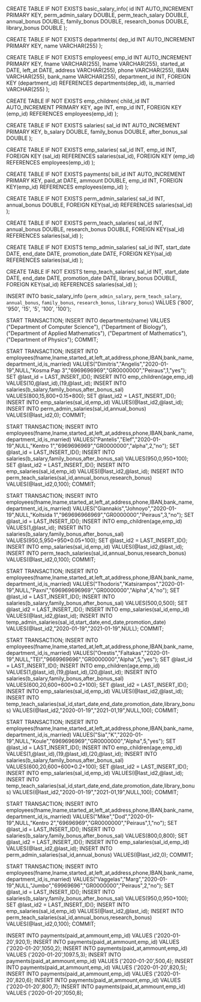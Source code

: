 CREATE TABLE IF NOT EXISTS basic_salary_info(
	id INT AUTO_INCREMENT PRIMARY KEY,
	perm_admin_salary DOUBLE,
	perm_teach_salary DOUBLE,
	annual_bonus DOUBLE,
	family_bonus DOUBLE,
	research_bonus DOUBLE,
	library_bonus DOUBLE
);

CREATE TABLE IF NOT EXISTS departments(
	dep_id INT AUTO_INCREMENT PRIMARY KEY,
	name VARCHAR(255)
);

CREATE TABLE IF NOT EXISTS employees(
	emp_id INT AUTO_INCREMENT PRIMARY KEY,
	fname VARCHAR(255),
	lname VARCHAR(255),
	started_at DATE,
	left_at DATE,
	address VARCHAR(255),
	phone VARCHAR(255),
	IBAN VARCHAR(255),
	bank_name VARCHAR(255),
	department_id INT,
	FOREIGN KEY (department_id) REFERENCES departments(dep_id),
	is_married VARCHAR(255)	
);

CREATE TABLE IF NOT EXISTS emp_children(
	child_id INT AUTO_INCREMENT PRIMARY KEY,
	age INT,
	emp_id INT,
	FOREIGN KEY (emp_id) REFERENCES employees(emp_id)
);

CREATE TABLE IF NOT EXISTS salaries(
	sal_id INT AUTO_INCREMENT PRIMARY KEY,
	b_salary DOUBLE,
	family_bonus DOUBLE,
	after_bonus_sal DOUBLE
);

CREATE TABLE IF NOT EXISTS emp_salaries(
	sal_id INT,
	emp_id INT,
	FOREIGN KEY (sal_id) REFERENCES salaries(sal_id),
	FOREIGN KEY (emp_id) REFERENCES employees(emp_id)
);

CREATE TABLE IF NOT EXISTS payments(
	bill_id INT AUTO_INCREMENT PRIMARY KEY,
	paid_at DATE,
	ammount DOUBLE,
	emp_id INT,
	FOREIGN KEY(emp_id) REFERENCES employees(emp_id)
);

CREATE TABLE IF NOT EXISTS perm_admin_salaries(
	sal_id INT,
	annual_bonus DOUBLE,
	FOREIGN KEY(sal_id) REFERENCES salaries(sal_id)
);

CREATE TABLE IF NOT EXISTS perm_teach_salaries(
	sal_id INT,
	annual_bonus DOUBLE,
	research_bonus DOUBLE,
	FOREIGN KEY(sal_id) REFERENCES salaries(sal_id)
);

CREATE TABLE IF NOT EXISTS temp_admin_salaries(
	sal_id INT,
	start_date DATE,
	end_date DATE,
	promotion_date DATE,
	FOREIGN KEY(sal_id) REFERENCES salaries(sal_id)
);

CREATE TABLE IF NOT EXISTS temp_teach_salaries(
	sal_id INT,
	start_date DATE,
	end_date DATE,
	promotion_date DATE,
	library_bonus DOUBLE,
	FOREIGN KEY(sal_id) REFERENCES salaries(sal_id)
);


INSERT INTO basic_salary_info (`perm_admin_salary`, `perm_teach_salary`, `annual_bonus`, `family_bonus`, `research_bonus`, `library_bonus`) VALUES ('800', '950', '15', '5', '100', '100');

START TRANSACTION;
INSERT INTO departments(name) VALUES
("Department of Computer Science"),
("Department of Biology"),
("Department of Applied Mathematics"),
("Department of Mathematics"),
("Department of Physics");
COMMIT;

START TRANSACTION;
INSERT INTO employees(fname,lname,started_at,left_at,address,phone,IBAN,bank_name,department_id,is_married) VALUES("Dimitris","Angelis","2020-01-19",NULL,"Kosma Pap	 3","6969696969","GR0000000","Peiraus",1,"yes");
SET @last_id = LAST_INSERT_ID();
INSERT INTO emp_children(age,emp_id) VALUES(10,@last_id),(19,@last_id);
INSERT INTO salaries(b_salary,family_bonus,after_bonus_sal) VALUES(800,15,800+0.15*800);
SET @last_id2 = LAST_INSERT_ID();
INSERT INTO emp_salaries(sal_id,emp_id) VALUES(@last_id2,@last_id);
INSERT INTO perm_admin_salaries(sal_id,annual_bonus) VALUES(@last_id2,0);
COMMIT;

START TRANSACTION;
INSERT INTO employees(fname,lname,started_at,left_at,address,phone,IBAN,bank_name,department_id,is_married) VALUES("Pantelis","Elef","2020-01-19",NULL,"Kentro 1","6969696969","GR0000000","alpha",2,"no");
SET @last_id = LAST_INSERT_ID();
INSERT INTO salaries(b_salary,family_bonus,after_bonus_sal) VALUES(950,0,950+100);
SET @last_id2 = LAST_INSERT_ID();
INSERT INTO emp_salaries(sal_id,emp_id) VALUES(@last_id2,@last_id);
INSERT INTO perm_teach_salaries(sal_id,annual_bonus,research_bonus) VALUES(@last_id2,0,100);
COMMIT;



START TRANSACTION;
INSERT INTO employees(fname,lname,started_at,left_at,address,phone,IBAN,bank_name,department_id,is_married) VALUES("Giannakis","Johnoyo","2020-01-19",NULL,"Koltsida 1","969696966969","GR0000000","Peiraus",3,"no");
SET @last_id = LAST_INSERT_ID();
INSERT INTO emp_children(age,emp_id) VALUES(1,@last_id);
INSERT INTO salaries(b_salary,family_bonus,after_bonus_sal) VALUES(950,5,950+950*0.05+100);
SET @last_id2 = LAST_INSERT_ID();
INSERT INTO emp_salaries(sal_id,emp_id) VALUES(@last_id2,@last_id);
INSERT INTO perm_teach_salaries(sal_id,annual_bonus,research_bonus) VALUES(@last_id2,0,100);
COMMIT;



START TRANSACTION;
INSERT INTO employees(fname,lname,started_at,left_at,address,phone,IBAN,bank_name,department_id,is_married) VALUES("Thodoris","Katsirampos","2020-01-19",NULL,"Paxni","696969696969","GR0000000","Alpha",4,"no");
SET @last_id = LAST_INSERT_ID();
INSERT INTO salaries(b_salary,family_bonus,after_bonus_sal) VALUES(500,0,500);
SET @last_id2 = LAST_INSERT_ID();
INSERT INTO emp_salaries(sal_id,emp_id) VALUES(@last_id2,@last_id);
INSERT INTO temp_admin_salaries(sal_id,start_date,end_date,promotion_date) VALUES(@last_id2,"2020-01-19","2021-01-19",NULL);
COMMIT;


START TRANSACTION;
INSERT INTO employees(fname,lname,started_at,left_at,address,phone,IBAN,bank_name,department_id,is_married) VALUES("Orestis","Faltakas","2020-01-19",NULL,"TEI","9669969696","GR0000000","Alpha",5,"yes");
SET @last_id = LAST_INSERT_ID();
INSERT INTO emp_children(age,emp_id) VALUES(1,@last_id),(19,@last_id),(20,@last_id);
INSERT INTO salaries(b_salary,family_bonus,after_bonus_sal) VALUES(600,20,600+600*0.2+100);
SET @last_id2 = LAST_INSERT_ID();
INSERT INTO emp_salaries(sal_id,emp_id) VALUES(@last_id2,@last_id);
INSERT INTO temp_teach_salaries(sal_id,start_date,end_date,promotion_date,library_bonus) VALUES(@last_id2,"2020-01-19","2021-01,19",NULL,100);
COMMIT;



START TRANSACTION;
INSERT INTO employees(fname,lname,started_at,left_at,address,phone,IBAN,bank_name,department_id,is_married) VALUES("Sia","K","2020-01-19",NULL,"Koule","6969696969","GR0000000","Alpha",5,"yes");
SET @last_id = LAST_INSERT_ID();
INSERT INTO emp_children(age,emp_id) VALUES(1,@last_id),(19,@last_id),(20,@last_id);
INSERT INTO salaries(b_salary,family_bonus,after_bonus_sal) VALUES(600,20,600+600*0.2+100);
SET @last_id2 = LAST_INSERT_ID();
INSERT INTO emp_salaries(sal_id,emp_id) VALUES(@last_id2,@last_id);
INSERT INTO temp_teach_salaries(sal_id,start_date,end_date,promotion_date,library_bonus) VALUES(@last_id2,"2020-01-19","2021-01,19",NULL,100);
COMMIT;


START TRANSACTION;
INSERT INTO employees(fname,lname,started_at,left_at,address,phone,IBAN,bank_name,department_id,is_married) VALUES("Mike","Dod","2020-01-19",NULL,"Kentro 2","69696969","GR0000000","Peiraus",1,"no");
SET @last_id = LAST_INSERT_ID();
INSERT INTO salaries(b_salary,family_bonus,after_bonus_sal) VALUES(800,0,800);
SET @last_id2 = LAST_INSERT_ID();
INSERT INTO emp_salaries(sal_id,emp_id) VALUES(@last_id2,@last_id);
INSERT INTO perm_admin_salaries(sal_id,annual_bonus) VALUES(@last_id2,0);
COMMIT;



START TRANSACTION;
INSERT INTO employees(fname,lname,started_at,left_at,address,phone,IBAN,bank_name,department_id,is_married) VALUES("Vaggelas","Marg","2020-01-19",NULL,"Jumbo","69969696","GR0000000","Peiraus",2,"no");
SET @last_id = LAST_INSERT_ID();
INSERT INTO salaries(b_salary,family_bonus,after_bonus_sal) VALUES(950,0,950+100);
SET @last_id2 = LAST_INSERT_ID();
INSERT INTO emp_salaries(sal_id,emp_id) VALUES(@last_id2,@last_id);
INSERT INTO perm_teach_salaries(sal_id,annual_bonus,research_bonus) VALUES(@last_id2,0,100);
COMMIT;


INSERT INTO payments(paid_at,ammount,emp_id) VALUES ('2020-01-20',920,1);
INSERT INTO payments(paid_at,ammount,emp_id) VALUES ('2020-01-20',1050,2);
INSERT INTO payments(paid_at,ammount,emp_id) VALUES ('2020-01-20',1097.5,3);
INSERT INTO payments(paid_at,ammount,emp_id) VALUES ('2020-01-20',500,4);
INSERT INTO payments(paid_at,ammount,emp_id) VALUES ('2020-01-20',820,5);
INSERT INTO payments(paid_at,ammount,emp_id) VALUES ('2020-01-20',820,6);
INSERT INTO payments(paid_at,ammount,emp_id) VALUES ('2020-01-20',800,7);
INSERT INTO payments(paid_at,ammount,emp_id) VALUES ('2020-01-20',1050,8);









